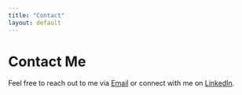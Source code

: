 ```yaml
---
title: "Contact"
layout: default
---
```

# Contact Me
Feel free to reach out to me via [Email](mailto:your-email@example.com) or connect with me on [LinkedIn](#).
